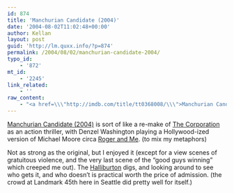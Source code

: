 ```yaml
---
id: 874
title: 'Manchurian Candidate (2004)'
date: '2004-08-02T11:02:48+00:00'
author: Kellan
layout: post
guid: 'http://lm.quxx.info/?p=874'
permalink: /2004/08/02/manchurian-candidate-2004/
typo_id:
    - '872'
mt_id:
    - '2245'
link_related:
    - ''
raw_content:
    - "<a href=\\\"http://imdb.com/title/tt0368008/\\\">Manchurian Candidate (2004)</a> is sort of like a re-make of <a href=\\\"http://www.thecorporation.com/\\\">The Corporation</a> as an action thriller, with Denzel Washington playing a Hollywood-ized version of Michael Moore circa <a href=\\\"http://www.imdb.com/title/tt0098213/\\\">Roger and Me</a>. (to mix my metaphors)\n\nNot as strong as the original, but I enjoyed it (except for a view scenes of gratuitous violence, and the very last scene of the \\\"good guys winning\\\" which creeped me out).  The <a href=\\\"http://www.halliburton.com/\\\">Halliburton</a> digs, and looking around to see who gets it, and who doesn\\'t is practical worth the price of admission. (the crowd at Landmark 45th here in Seattle did pretty well for itself.)"
---
```


[Manchurian Candidate (2004)](http://imdb.com/title/tt0368008/) is sort of like a re-make of [The Corporation](http://www.thecorporation.com/) as an action thriller, with Denzel Washington playing a Hollywood-ized version of Michael Moore circa [Roger and Me](http://www.imdb.com/title/tt0098213/). (to mix my metaphors)

Not as strong as the original, but I enjoyed it (except for a view scenes of gratuitous violence, and the very last scene of the “good guys winning” which creeped me out). The [Halliburton](http://www.halliburton.com/) digs, and looking around to see who gets it, and who doesn’t is practical worth the price of admission. (the crowd at Landmark 45th here in Seattle did pretty well for itself.)